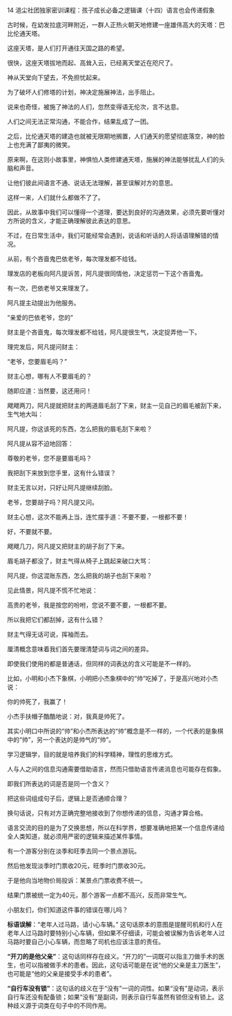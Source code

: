 14 浥尘社团独家密训课程：孩子成长必备之逻辑课（十四）语言也会传递假象





古时候，在幼发拉底河畔附近，一群人正热火朝天地修建一座雄伟高大的天塔：巴比伦通天塔。

这座天塔，是人们打开通往天国之路的希望。



很快，这座天塔拔地而起、高耸入云，已经离天堂近在咫尺了。

神从天堂向下望去，不免担忧起来。

为了破坏人们修塔的计划，神决定施展神法，出手阻止。



说来也奇怪，被施了神法的人们，忽然变得语无伦次，言不达意。

人们之间无法正常沟通，不能合作，结果乱成了一团。

之后，比伦通天塔的建造也就被无限期地搁置，人们通天的愿望彻底落空，神的脸上也充满了鄙夷的微笑。



原来啊，在这则小故事里，神惧怕人类修建通天塔，施展的神法能够扰乱人们的头脑和声音。

让他们彼此间语言不通、说话无法理解，甚至误解对方的意思。

这样一来，人们就什么都做不了了。

因此，从故事中我们可以懂得一个道理，要达到良好的沟通效果，必须先要听懂对方所说的含义，才能正确理解彼此表达的意思。

不过，在日常生活中，我们可能经常会遇到，说话和听话的人将话语理解错的情况。



从前，有个吝啬鬼巴依老爷，每次理发都不给钱。

理发店的老板向阿凡提诉苦，阿凡提很同情他，决定惩罚一下这个吝啬鬼。



有一次，巴依老爷又来理发了。

阿凡提主动提出为他服务。

“亲爱的巴依老爷，您的”











财主是个吝啬鬼，每次理发都不给钱，阿凡提很生气，决定捉弄他一下。

理完发后，阿凡提问财主：

“老爷，您要眉毛吗？”

财主心想，哪有人不要眉毛的？

随即应道：当然要，这还用问！

飕飕两刀，阿凡提就把财主的两道眉毛刮了下来，财主一见自己的眉毛被刮下来，生气地大叫：

阿凡提，你这该死的东西，怎么把我的眉毛刮下来啦？

阿凡提从容不迫地回答：

尊敬的老爷，您不是要眉毛吗？

我把刮下来放到您手里，这有什么错误？

财主无言以对，只好让阿凡提继续刮脸。



老爷，您要胡子吗？阿凡提又问。

财主心想，这次不能再上当，连忙摆手道：不要不要，一根都不要！

好，不要就不要。

飕飕几刀，阿凡提又把财主的胡子刮了下来。

眉毛胡子都没了，财主气得从椅子上跳起来破口大骂：

阿凡提，你这混账东西，怎么把我的胡子也刮下来啦？



见此情景，阿凡提不慌不忙地说：

高贵的老爷，我是按您的吩咐，您说不要不要，一根都不要。

所以我把它们都刮掉，这有什么错？

财主气得无话可说，挥袖而去。



厘清概念意味着我们首先要理清楚词与词之间的差异。

即使我们使用的都是普通话，但同样的词表达的含义可能是不一样的。

比如，小明和小杰下象棋，小明把小杰象棋中的“帅”吃掉了，于是高兴地对小杰说：

你的帅死了，我赢了！

小杰手扶帽子酷酷地说：对，我真是帅死了。

其实小明口中所说的“帅”和小杰所表达的“帅”概念是不一样的，一个代表的是象棋中的“帅”，另一个表达的是帅气的“帅”。

学习逻辑学，目的就是培养我们的科学精神，理性的思维方式。



人与人之间的信息沟通需要借助语言，然而只借助语言传递消息也可能存在假象。

即我们所表达的词是否是同一个含义？

把这些词组成句子后，逻辑上是否通顺合理？

换句话说，只有对方正确完整地接收到了你想传递的信息，沟通才算合格。



语言交流的目的是为了交换思想，所以在科学界，想要准确地把某一个信息传递给全人类知道，就必须用严密的逻辑来描述某件事情。



有一个游客分别在淡季和旺季去同一个景点游玩。

然后他发现淡季时门票收20元，旺季时门票收30元。

于是他向当地物价局投诉：某景点门票收费不统一。

结果门票被统一定为40元，那个游客一点都不高兴，反而非常生气。

小朋友们，你们知道这件事的错误在哪儿吗？









 **标语误解**：“老年人过马路，请小心车辆。” 这句话原本的意图是提醒司机和行人在老年人过马路时要特别小心车辆，但如果不仔细读，可能会被误解为告诉老年人过马路时要自己小心车辆，而忽略了司机也应该注意的责任。 



**“开刀的是他父亲”**：这句话同样存在歧义。“开刀的”一词既可以指主刀做手术的医生，也可以指被做手术的患者。因此，这句话可能是在说“他的父亲是主刀医生”，也可能是“他的父亲是接受手术的患者”。

**“自行车没有锁”**：这句话的歧义在于“没有”一词的词性。如果“没有”是动词，表示自行车还没有配备锁；如果“没有”是副词，则表示自行车虽然有锁但没有锁上。这种歧义源于词类在句子中的不同作用。








































